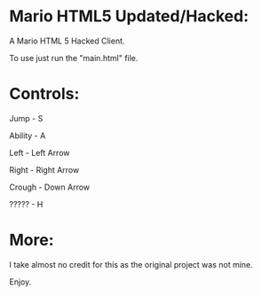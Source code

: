 # Mario HTML5 Updated/Hacked:
A Mario HTML 5 Hacked Client.

To use just run the "main.html" file.

# Controls:
Jump - S

Ability - A

Left - Left Arrow

Right - Right Arrow

Crough - Down Arrow

????? - H

# More:
I take almost no credit for this as the original project was not mine.

Enjoy.
